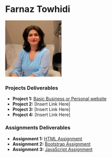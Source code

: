 # Farnaz Towhidi 
<img src="./assets/FarnazTowhidi.jpeg" style="width:180px"/>

### Projects Deliverables

- **Project 1:** [Basic Business or Personal website](./Assignments/Project_1_Basic%20Business%20or%20Personal%20Website.pdf)
- **Project 2:** [Insert Link Here]
- **Project 3:** [Insert Link Here]
- **Project 4:** [Insert Link Here]

### Assignments Deliverables

- **Assignment 1:** [HTML Assignment](./Assignments/Assignment_Html.pdf)
- **Assignment 2:** [Bootstrap Assignment](./Assignments/Assignment_Html.pdf)
- **Assignment 3:** [JavaScript Assignment](./Assignments/Assignment_Javascript_datatype.pdf)
